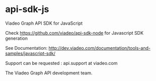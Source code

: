 api-sdk-js
============

Viadeo Graph API SDK for JavaScript

Check https://github.com/viadeo/api-sdk-node for Javascript SDK generation

See Documentation: http://dev.viadeo.com/documentation/tools-and-samples/javascript-sdk/

Support can be requested : api.support at viadeo.com

The Viadeo Graph API development team.

